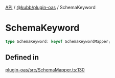 [API](../../../packages.md) / [@kubb/plugin-oas](../index.md) / SchemaKeyword

# SchemaKeyword

```ts
type SchemaKeyword: keyof SchemaKeywordMapper;
```

## Defined in

[plugin-oas/src/SchemaMapper.ts:130](https://github.com/kubb-project/kubb/blob/41d5fcbd23d143293d72542efcb650e62fa3a210/packages/plugin-oas/src/SchemaMapper.ts#L130)
